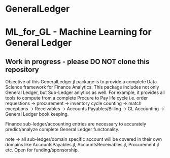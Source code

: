 # GeneralLedger
# ML_for_GL - Machine Learning for General Ledger

## Work in progress - please DO NOT clone this repository ##

Objective of this GeneralLedger.jl package is to provide a complete Data Science framework for Finance Analytics.
This package includes not only General Ledger, but Sub-Ledger anlytics as well.
For example, it provides all tools to compute from a complete Procure to Pay life cycle 
i.e. order requestions -> procurement -> inventory cycle counting -> match exceptions -> Receivables -> Accounts Payables/Billing -> GL Accounting -> General Ledger book keeping.

Finance sub-ledger/accounting entries are necessary to accurately predict/analyze complete General Ledger functonality.

note -> all sub-ledger/domain specific account will be covered in their own domains like AccountsPayables.jl, AccountsReceivables.jl, Procurement.jl etc.
Open for funding/sponsorship.
